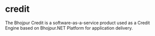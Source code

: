 # credit
The Bhojpur Credit is a software-as-a-service product used as a Credit Engine based on Bhojpur.NET Platform for application delivery.
